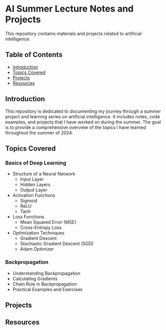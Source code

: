 # AI Summer Lecture Notes and Projects

This repository contains materials and projects related to  artificial intelligence. 

## Table of Contents

- [Introduction](#introduction)
- [Topics Covered](#topics-covered)
- [Projects](#projects)
- [Resources](#resources)

## Introduction

This repository is dedicated to documenting my journey through a summer project and learning series on artificial intelligence. It includes notes, code examples, and projects that I have worked on during the summer. The goal is to provide a comprehensive overview of the topics I have learned throughout the summer of 2024.

## Topics Covered

### Basics of Deep Learning
- Structure of a Neural Network
  - Input Layer
  - Hidden Layers
  - Output Layer
- Activation Functions
  - Sigmoid
  - ReLU
  - Tanh
- Loss Functions
  - Mean Squared Error (MSE)
  - Cross-Entropy Loss
- Optimization Techniques
  - Gradient Descent
  - Stochastic Gradient Descent (SGD)
  - Adam Optimizer

### Backpropagation
- Understanding Backpropagation
- Calculating Gradients
- Chain Rule in Backpropagation
- Practical Examples and Exercises

## Projects

## Resources

